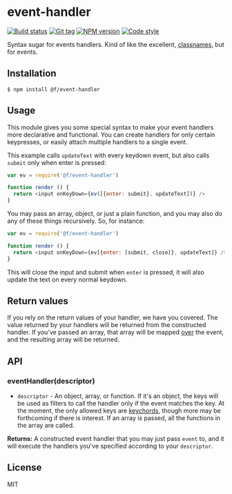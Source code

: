 
# event-handler

[![Build status][travis-image]][travis-url]
[![Git tag][git-image]][git-url]
[![NPM version][npm-image]][npm-url]
[![Code style][standard-image]][standard-url]

Syntax sugar for events handlers. Kind of like the excellent, [classnames](https://github.com/JedWatson/classnames), but for events.

## Installation

    $ npm install @f/event-handler

## Usage

This module gives you some special syntax to make your event handlers more declarative and functional. You can create handlers for only certain keypresses, or easily attach multiple handlers to a single event. 

This example calls `updateText` with every keydown event, but also calls `submit` only when enter is pressed:

```js
var ev = require('@f/event-handler')

function render () {
  return <input onKeyDown={ev([{enter: submit}, updateText])} />
}
```

You may pass an array, object, or just a plain function, and you may also do any of these things recursively. So, for instance:

```js
var ev = require('@f/event-handler')

function render () {
  return <input onKeyDown={ev[{enter: [submit, close]}, updateText]} />
}
```

This will close the input and submit when `enter` is pressed, it will also update the text on every normal keydown.

## Return values

If you rely on the return values of your handler, we have you covered. The value returned by your handlers will be returned from the constructed handler. If you've passed an array, that array will be mapped [over](https://github.com/micro-js/over) the event, and the resulting array will be returned.

## API

### eventHandler(descriptor)

- `descriptor` - An object, array, or function. If it's an object, the keys will be used as filters to call the handler only if the event matches the key. At the moment, the only allowed keys are [keychords](https://github.com/micro-js/keychord), though more may be forthcoming if there is interest. If an array is passed, all the functions in the array are called.

**Returns:** A constructed event handler that you may just pass `event` to, and it will execute the handlers you've specified according to your `descriptor`.

## License

MIT

[travis-image]: https://img.shields.io/travis/micro-js/event-handler.svg?style=flat-square
[travis-url]: https://travis-ci.org/micro-js/event-handler
[git-image]: https://img.shields.io/github/tag/micro-js/event-handler.svg?style=flat-square
[git-url]: https://github.com/micro-js/event-handler
[standard-image]: https://img.shields.io/badge/code%20style-standard-brightgreen.svg?style=flat-square
[standard-url]: https://github.com/feross/standard
[npm-image]: https://img.shields.io/npm/v/@f/event-handler.svg?style=flat-square
[npm-url]: https://npmjs.org/package/@f/event-handler
